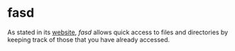 # fasd

As stated in its [website](https://github.com/clvv/fasd), *fasd* allows quick access to files and directories by keeping track of those that you have already accessed.
